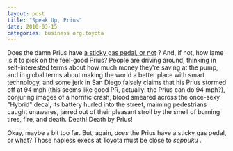 ```yaml
---
layout: post
title: "Speak Up, Prius"
date: 2010-03-15
categories: business org.toyota
---
```


Does the damn Prius have [a sticky gas pedal, or
not](http://news.yahoo.com/s/ap/20100316/ap_on_bi_ge/us_runaway_prius) ? And,
if not, how lame is it to pick on the feel-good Prius? People are driving
around, thinking in self-interested terms about how much money they're saving at
the pump, and in global terms about making the world a better place with smart
technology, and some jerk in San Diego falsely claims that his Prius stormed off
at 94 mph (this seems like good PR, actually: the Prius can do 94 mph?),
conjuring images of a horrific crash, blood smeared across the once-sexy
"Hybrid" decal, its battery hurled into the street, maiming pedestrians caught
unawares, jarred out of their pleasant stroll by the smell of burning tires,
fire, and death. Death! Death by Prius!

Okay, maybe a bit too far. But, again, _does_ the Prius have a sticky gas
pedal, or what? Those hapless execs at Toyota must be close to _seppuku_
.
